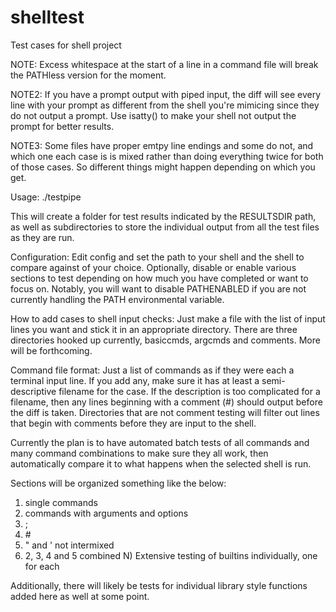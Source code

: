 # shelltest
Test cases for shell project

NOTE: Excess whitespace at the start of a line in a command file will break
the PATHless version for the moment.

NOTE2: If you have a prompt output with piped input, the diff will see every
line with your prompt as different from the shell you're mimicing since
they do not output a prompt. Use isatty() to make your shell not output
the prompt for better results.

NOTE3: Some files have proper emtpy line endings and some do not, and which one each case is is mixed rather than doing everything twice for both of those cases. So different things might happen depending on which you get.

Usage: ./testpipe

This will create a folder for test results indicated by the RESULTSDIR path,
as well as subdirectories to store the individual output from all the test
files as they are run.

Configuration:
Edit config and set the path to your shell and the shell to compare against of
your choice. Optionally, disable or enable various sections to test depending
on how much you have completed or want to focus on. Notably, you will want
to disable PATHENABLED if you are not currently handling the PATH
environmental variable.

How to add cases to shell input checks:
Just make a file with the list of input lines you want and stick it in an
appropriate directory. There are three directories hooked up currently,
basiccmds, argcmds and comments. More will be forthcoming.

Command file format:
Just a list of commands as if they were each a terminal input line. If you add
any, make sure it has at least a semi-descriptive filename for the case. If the
description is too complicated for a filename, then any lines beginning with a
comment (#) should output before the diff is taken. Directories that are not
comment testing will filter out lines that begin with comments before they are
input to the shell.

Currently the plan is to have automated batch tests of all commands and
many command combinations to make sure they all work, then automatically
compare it to what happens when the selected shell is run. 

Sections will be organized something like the below:

1) single commands
2) commands with arguments and options
3) ;
4) \#
5) " and ' not intermixed
6) 2, 3, 4 and 5 combined
N) Extensive testing of builtins individually, one for each

Additionally, there will likely be tests for individual library style
functions added here as well at some point.
